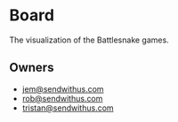 Board
===

The visualization of the Battlesnake games.

## Owners

- jem@sendwithus.com
- rob@sendwithus.com
- tristan@sendwithus.com
